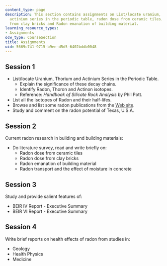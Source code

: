 ```yaml
---
content_type: page
description: This section contains assignments on List/locate uranium, thorium and
  actinium series in the periodic table, radon dose from ceramic tiles, radon dose
  from clay bricks and Radon emanation of building material.
learning_resource_types:
- Assignments
ocw_type: CourseSection
title: Assignments
uid: 5669c741-9715-b9ee-d5d5-6402bddb0048
---
```


Session 1
---------

*   List/locate Uranium, Thorium and Actinium Series in the Periodic Table.
    *   Explain the significance of these decay chains.
    *   Identify Radon, Thoron and Actinon isotopes.
    *   Reference: _Handbook of Silicate Rock Analysis_ by Phil Pott.
*   List all the isotopes of Radon and their half-lifes.
*   Browse and list some radon publications from the [Web site](http://www.epa.gov/).
*   Study and comment on the radon potential of Texas, U.S.A.

Session 2
---------

Current radon research in building and building materials:

*   Do literature survey, read and write briefly on:
    *   Radon dose from ceramic tiles
    *   Radon dose from clay bricks
    *   Radon emanation of building material
    *   Radon transport and the effect of moisture in concrete

Session 3
---------

Study and provide salient features of:

*   BEIR IV Report - Executive Summary
*   BEIR VI Report - Executive Summary

Session 4
---------

Write brief reports on health effects of radon from studies in:

*   Geology
*   Health Physics
*   Medicine